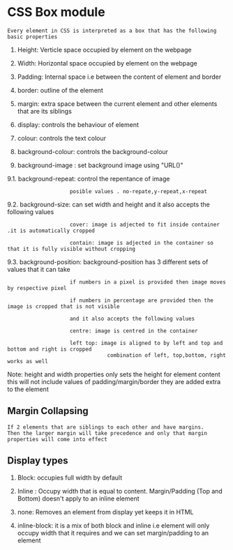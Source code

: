 # CSS Box module
    
    Every element in CSS is interpreted as a box that has the following basic properties


1. Height: Verticle space occupied by element on the webpage
    
2. Width: Horizontal space occupied by element on the webpage

3. Padding: Internal space i.e between the content of element and border 

4. border: outline of the element 

5. margin: extra space between the current element and other elements that are its siblings

6. display: controls the behaviour of element

7. colour: controls the text colour 

8. background-colour: controls the background-colour

9. background-image : set background image using "URL()" 

9.1. background-repeat: control the repentance of image
    
                        posible values . no-repate,y-repeat,x-repeat

9.2. background-size: can set width and height and it also accepts the following values

                        cover: image is adjected to fit inside container .it is automatically cropped

                        contain: image is adjected in the container so that it is fully visible without cropping

9.3. background-position: background-position has 3 different sets of values that it can take

                        if numbers in a pixel is provided then image moves by respective pixel

                        if numbers in percentage are provided then the image is cropped that is not visible

                        and it also accepts the following values

                        centre: image is centred in the container

                        left top: image is aligned to by left and top and bottom and right is cropped 
                                    combination of left, top,bottom, right works as well

Note: height and width properties only sets the height for element content this will not include values of padding/margin/border they are added extra to the element


## Margin Collapsing

    If 2 elements that are siblings to each other and have margins.
    Then the larger margin will take precedence and only that margin properties will come into effect



## Display types

1. Block: occupies full width by default

2. Inline : Occupy width that is equal to content. Margin/Padding (Top and Bottom)  doesn't apply to an inline element

3. none: Removes an element from display yet keeps it in HTML

4. inline-block: it is a mix of both block and inline i.e element will only occupy width that it requires and we can set margin/padding to an element